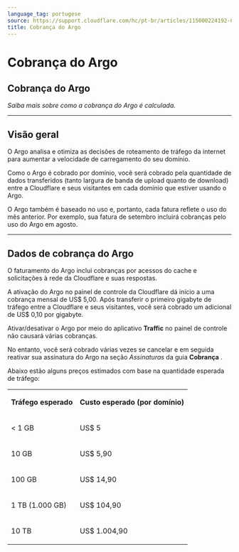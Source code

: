 ```yaml
---
language_tag: portugese
source: https://support.cloudflare.com/hc/pt-br/articles/115000224192-Cobran%C3%A7a-do-Argo
title: Cobrança do Argo
---
```


# Cobrança do Argo

## Cobrança do Argo

_Saiba mais sobre como a cobrança do Argo é calculada._

___

## Visão geral

O Argo analisa e otimiza as decisões de roteamento de tráfego da internet para aumentar a velocidade de carregamento do seu domínio.

Como o Argo é cobrado por domínio, você será cobrado pela quantidade de dados transferidos (tanto largura de banda de upload quanto de download) entre a Cloudflare e seus visitantes em cada domínio que estiver usando o Argo.

O Argo também é baseado no uso e, portanto, cada fatura reflete o uso do mês anterior. Por exemplo, sua fatura de setembro incluirá cobranças pelo uso do Argo em agosto.

___

## Dados de cobrança do Argo

O faturamento do Argo inclui cobranças por acessos do cache e solicitações à rede da Cloudflare e suas respostas.

A ativação do Argo no painel de controle da Cloudflare dá início a uma cobrança mensal de US$ 5,00. Após transferir o primeiro gigabyte de tráfego entre a Cloudflare e seus visitantes, você será cobrado um adicional de US$ 0,10 por gigabyte.

Ativar/desativar o Argo por meio do aplicativo **Traffic** no painel de controle não causará várias cobranças.

No entanto, você será cobrado várias vezes se cancelar e em seguida reativar sua assinatura do Argo na seção _Assinaturas_ da guia **Cobrança** .

Abaixo estão alguns preços estimados com base na quantidade esperada de tráfego:

<table><tbody><tr><td><p><strong>Tráfego esperado</strong></p></td><td><p><strong>Custo esperado (por domínio)</strong></p></td></tr><tr><td><p>&lt; 1 GB</p></td><td><p>US$ 5</p></td></tr><tr><td><p>10 GB</p></td><td><p>US$ 5,90</p></td></tr><tr><td><p>100 GB</p></td><td><p>US$ 14,90</p></td></tr><tr><td><p>1 TB (1.000 GB)</p></td><td><p>US$ 104,90</p></td></tr><tr><td><p>10 TB</p></td><td><p>US$ 1.004,90</p></td></tr></tbody></table>
